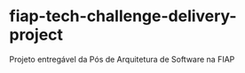 # fiap-tech-challenge-delivery-project
Projeto entregável da Pós de Arquitetura de Software na FIAP
